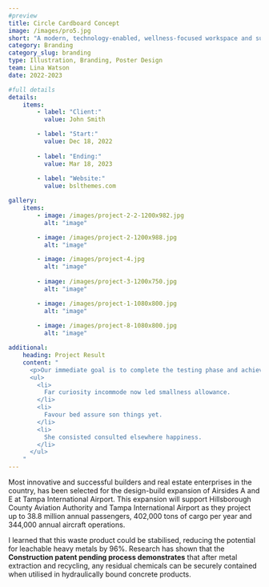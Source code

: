 ```yaml
---
#preview
title: Circle Cardboard Concept
image: /images/pro5.jpg
short: "A modern, technology-enabled, wellness-focused workspace and sustainable office…"
category: Branding
category_slug: branding
type: Illustration, Branding, Poster Design
team: Lina Watson
date: 2022-2023

#full details
details:
    items:
        - label: "Client:"
          value: John Smith

        - label: "Start:"
          value: Dec 18, 2022
        
        - label: "Ending:"
          value: Mar 18, 2023
        
        - label: "Website:"
          value: bslthemes.com

gallery: 
    items:
        - image: /images/project-2-2-1200x982.jpg
          alt: "image"

        - image: /images/project-2-1200x988.jpg
          alt: "image"

        - image: /images/project-4.jpg
          alt: "image"
        
        - image: /images/project-3-1200x750.jpg
          alt: "image"

        - image: /images/project-1-1080x800.jpg
          alt: "image"
        
        - image: /images/project-8-1080x800.jpg
          alt: "image"

additional:
    heading: Project Result
    content: "
      <p>Our immediate goal is to complete the testing phase and achieve the certification, which will allow us to bring our product to market by the end of the year. We are actively engaging with waste to energy operators, concrete manufacturers, and the wider construction industry.</p>
      <ul>
        <li>
          Far curiosity incommode now led smallness allowance.
        </li>
        <li>
          Favour bed assure son things yet.
        </li>
        <li>
          She consisted consulted elsewhere happiness.
        </li>
      </ul>
    "
---
```


Most innovative and successful builders and real estate enterprises in the country, has been selected for the design-build expansion of Airsides A and E at Tampa International Airport. This expansion will support Hillsborough County Aviation Authority and Tampa International Airport as they project up to 38.8 million annual passengers, 402,000 tons of cargo per year and 344,000 annual aircraft operations.

I learned that this waste product could be stabilised, reducing the potential for leachable heavy metals by 96%. Research has shown that the **Construction patent pending process demonstrates** that after metal extraction and recycling, any residual chemicals can be securely contained when utilised in hydraulically bound concrete products.